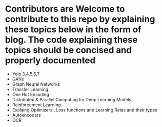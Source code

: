 # Contributors are Welcome to contribute to this repo by explaining these topics below in the form of blog. The code explaining these topics should be concised and properly documented

- Yolo 3,4,5,6,7
- GANs
- Graph Neural Networks
- Transfer Learning
- One Hot Encoding
- Distributed &  Parallel Computing for Deep Learning Models
- Reinforcement Learning
- Explaing Optimizers , Loss functions and Learning Rates and their types
- Autoencoders
- OCR
